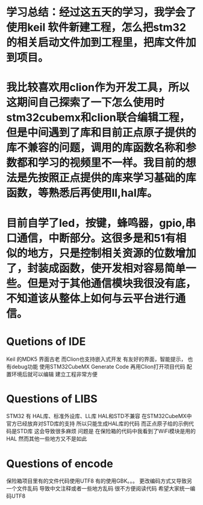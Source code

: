 # 学习总结：经过这五天的学习，我学会了使用keil 软件新建工程，怎么把stm32的相关启动文件加到工程里，把库文件加到项目。

# 我比较喜欢用clion作为开发工具，所以这期间自己探索了一下怎么使用时stm32cubemx和clion联合编辑工程，但是中间遇到了库和目前正点原子提供的库不兼容的问题，调用的库函数名称和参数都和学习的视频里不一样。我目前的想法是先按照正点提供的库来学习基础的库函数，等熟悉后再使用ll,hal库。

# 目前自学了led，按键，蜂鸣器，gpio,串口通信，中断部分。这很多是和51有相似的地方，只是控制相关资源的位数增加了，封装成函数，使开发相对容易简单一些。但是对于其他通信模块我很没有底，不知道该从整体上如何与云平台进行通信。


# Quetions of IDE

Keil 的MDK5 界面古老
而Clion也支持嵌入式开发
有友好的界面，智能提示，
也有debug功能
使用STM32CubeMX Generate Code
再用Clion打开项目代码
配置环境后就可以编辑
建立工程非常方便

# Questions of LIBS

STM32 有 HAL库、标准外设库、LL库
HAL和STD不兼容
在STM32CubeMX中官方已经放弃对STD库的支持
所以只能生成HAL库的代码
而正点原子给的示例代码是STD库
这会导致很多麻烦
问题是
在保险箱的代码中我看到了WiFi模块是用的HAL
然而其他一些地方又不是如此

# Questions of encode

保险箱项目里有的文件代码使用UTF8
有的使用GBK。。。
更改编码方式又导致另一个文件乱码
导致中文注释或者一些地方乱码
很不方便阅读代码
希望大家统一编码UTF8
